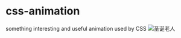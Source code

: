 # css-animation
something interesting and useful animation used by CSS
![圣诞老人](http://7ztpge.com1.z0.glb.clouddn.com/apicloud/edd41e1923b02cf2e467c8d0efa80832.gif)

